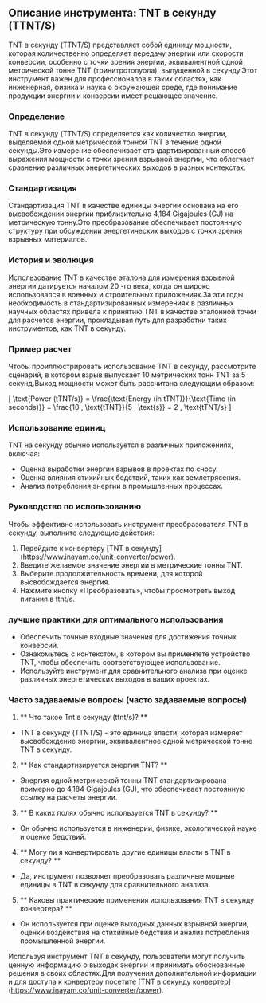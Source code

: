 ## Описание инструмента: TNT в секунду (TTNT/S)

TNT в секунду (TTNT/S) представляет собой единицу мощности, которая количественно определяет передачу энергии или скорости конверсии, особенно с точки зрения энергии, эквивалентной одной метрической тонне TNT (тринитротолуола), выпущенной в секунду.Этот инструмент важен для профессионалов в таких областях, как инженерная, физика и наука о окружающей среде, где понимание продукции энергии и конверсии имеет решающее значение.

### Определение
TNT в секунду (TTNT/S) определяется как количество энергии, выделяемой одной метрической тонной TNT в течение одной секунды.Это измерение обеспечивает стандартизированный способ выражения мощности с точки зрения взрывной энергии, что облегчает сравнение различных энергетических выходов в разных контекстах.

### Стандартизация
Стандартизация TNT в качестве единицы энергии основана на его высвобождении энергии приблизительно 4,184 Gigajoules (GJ) на метрическую тонну.Это преобразование обеспечивает постоянную структуру при обсуждении энергетических выходов с точки зрения взрывных материалов.

### История и эволюция
Использование TNT в качестве эталона для измерения взрывной энергии датируется началом 20 -го века, когда он широко использовался в военных и строительных приложениях.За эти годы необходимость в стандартизированных измерениях в различных научных областях привела к принятию TNT в качестве эталонной точки для расчетов энергии, прокладывая путь для разработки таких инструментов, как TNT в секунду.

### Пример расчет
Чтобы проиллюстрировать использование TNT в секунду, рассмотрите сценарий, в котором взрыв выпускает 10 метрических тонн TNT за 5 секунд.Выход мощности может быть рассчитана следующим образом:

\[ \text{Power (tTNT/s)} = \frac{\text{Energy (in tTNT)}}{\text{Time (in seconds)}} = \frac{10 \, \text{tTNT}}{5 \, \text{s}} = 2 \, \text{tTNT/s} \]

### Использование единиц
TNT на секунду обычно используется в различных приложениях, включая:
- Оценка выработки энергии взрывов в проектах по сносу.
- Оценка влияния стихийных бедствий, таких как землетрясения.
- Анализ потребления энергии в промышленных процессах.

### Руководство по использованию
Чтобы эффективно использовать инструмент преобразователя TNT в секунду, выполните следующие действия:
1. Перейдите к конвертеру [TNT в секунду] (https://www.inayam.co/unit-converter/power).
2. Введите желаемое значение энергии в метрические тонны TNT.
3. Выберите продолжительность времени, для которой высвобождается энергия.
4. Нажмите кнопку «Преобразовать», чтобы просмотреть выход питания в ttnt/s.

### лучшие практики для оптимального использования
- Обеспечить точные входные значения для достижения точных конверсий.
- Ознакомьтесь с контекстом, в котором вы применяете устройство TNT, чтобы обеспечить соответствующее использование.
- Используйте инструмент для сравнительного анализа при оценке различных энергетических выходов в ваших проектах.

### Часто задаваемые вопросы (часто задаваемые вопросы)

1. ** Что такое Tnt в секунду (ttnt/s)? **
- TNT в секунду (TTNT/S) - это единица власти, которая измеряет высвобождение энергии, эквивалентное одной метрической тонне TNT в секунду.

2. ** Как стандартизируется энергия TNT? **
- Энергия одной метрической тонны TNT стандартизирована примерно до 4,184 Gigajoules (GJ), что обеспечивает постоянную ссылку на расчеты энергии.

3. ** В каких полях обычно используется TNT в секунду? **
- Он обычно используется в инженерии, физике, экологической науке и оценке бедствий.

4. ** Могу ли я конвертировать другие единицы власти в TNT в секунду? **
- Да, инструмент позволяет преобразовать различные мощные единицы в TNT в секунду для сравнительного анализа.

5. ** Каковы практические применения использования TNT в секунду конвертера? **
- Он используется при оценке выходных данных взрывной энергии, оценки воздействия на стихийные бедствия и анализ потребления промышленной энергии.

Используя инструмент TNT в секунду, пользователи могут получить ценную информацию о выходах энергии и принимать обоснованные решения в своих областях.Для получения дополнительной информации и для доступа к конвертеру посетите [TNT в секунду конвертер] (https://www.inayam.co/unit-converter/power).